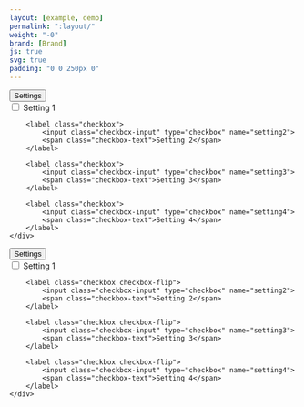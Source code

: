 ```yaml
---
layout: [example, demo]
permalink: ":layout/"
weight: "-0"
brand: [Brand]
js: true
svg: true
padding: "0 0 250px 0"
---
```


<div class="btn-dropdown js-dropdown" aria-haspopup="true">
	<button type="button" class="btn btn-faint js-button-dropdown" aria-label="Settings. Hit enter to open dropdown">
		<span class="btn-dropdown-caret">Settings</span>
	</button>
	<div class="dropdown-menu js-button-dropdownbody" role="menu" aria-label="Hit the Esc key to close dropdown" tabindex="-1">
		<label class="checkbox">
			<input class="checkbox-input" type="checkbox" name="setting1">
			<span class="checkbox-text">Setting 1</span>
		</label>

		<label class="checkbox">
			<input class="checkbox-input" type="checkbox" name="setting2">
			<span class="checkbox-text">Setting 2</span>
		</label>

		<label class="checkbox">
			<input class="checkbox-input" type="checkbox" name="setting3">
			<span class="checkbox-text">Setting 3</span>
		</label>

		<label class="checkbox">
			<input class="checkbox-input" type="checkbox" name="setting4">
			<span class="checkbox-text">Setting 4</span>
		</label>
	</div>
</div>

<div class="btn-dropdown js-dropdown" aria-haspopup="true">
	<button type="button" class="btn btn-faint js-button-dropdown" aria-label="Settings. Hit enter to open dropdown">
		<span class="btn-dropdown-caret">Settings</span>
	</button>
	<div class="dropdown-menu js-button-dropdownbody" role="menu" aria-label="Hit the Esc key to close dropdown" tabindex="-1">
		<label class="checkbox checkbox-flip">
			<input class="checkbox-input" type="checkbox" name="setting1">
			<span class="checkbox-text">Setting 1</span>
		</label>

		<label class="checkbox checkbox-flip">
			<input class="checkbox-input" type="checkbox" name="setting2">
			<span class="checkbox-text">Setting 2</span>
		</label>

		<label class="checkbox checkbox-flip">
			<input class="checkbox-input" type="checkbox" name="setting3">
			<span class="checkbox-text">Setting 3</span>
		</label>

		<label class="checkbox checkbox-flip">
			<input class="checkbox-input" type="checkbox" name="setting4">
			<span class="checkbox-text">Setting 4</span>
		</label>
	</div>
</div>